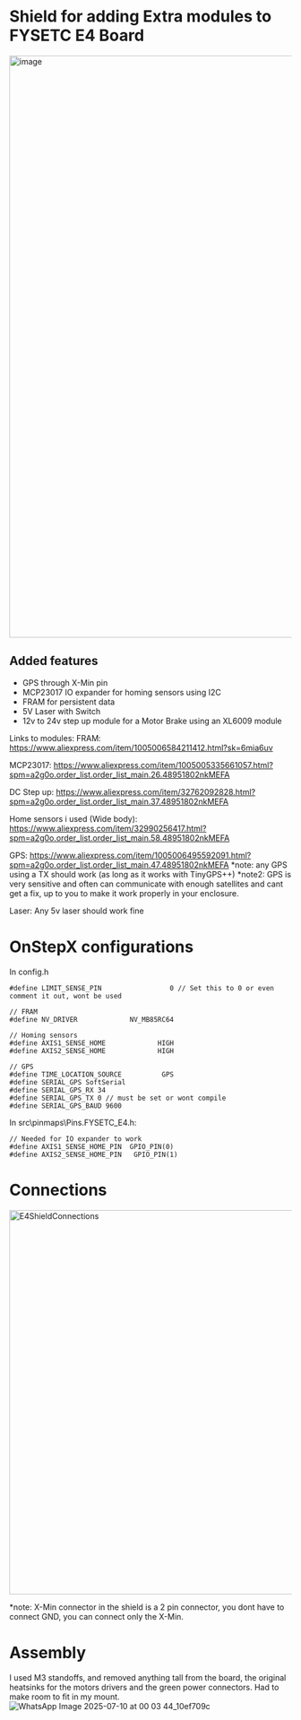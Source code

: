 # Shield for adding Extra modules to FYSETC E4 Board

<img width="1425" height="1039" alt="image" src="https://github.com/user-attachments/assets/396caa11-e8d1-470b-9e16-d33d574d5bb8" />

## Added features
- GPS through X-Min pin
- MCP23017 IO expander for homing sensors using I2C
- FRAM for persistent data
- 5V Laser with Switch
- 12v to 24v step up module for a Motor Brake using an XL6009 module

Links to modules:
FRAM:
https://www.aliexpress.com/item/1005006584211412.html?sk=6mia6uv

MCP23017:
https://www.aliexpress.com/item/1005005335661057.html?spm=a2g0o.order_list.order_list_main.26.48951802nkMEFA

DC Step up:
https://www.aliexpress.com/item/32762092828.html?spm=a2g0o.order_list.order_list_main.37.48951802nkMEFA

Home sensors i used (Wide body):
https://www.aliexpress.com/item/32990256417.html?spm=a2g0o.order_list.order_list_main.58.48951802nkMEFA

GPS:
https://www.aliexpress.com/item/1005006495592091.html?spm=a2g0o.order_list.order_list_main.47.48951802nkMEFA
*note: any GPS using a TX should work (as long as it works with TinyGPS++)
*note2: GPS is very sensitive and often can communicate with enough satellites and cant get a fix, up to you to make it work properly in your enclosure.

Laser:
Any 5v laser should work fine


# OnStepX configurations
In config.h

```
#define LIMIT_SENSE_PIN                 0 // Set this to 0 or even comment it out, wont be used

// FRAM
#define NV_DRIVER             NV_MB85RC64

// Homing sensors
#define AXIS1_SENSE_HOME             HIGH
#define AXIS2_SENSE_HOME             HIGH

// GPS
#define TIME_LOCATION_SOURCE          GPS
#define SERIAL_GPS SoftSerial
#define SERIAL_GPS_RX 34
#define SERIAL_GPS_TX 0 // must be set or wont compile
#define SERIAL_GPS_BAUD 9600
```

In src\pinmaps\Pins.FYSETC_E4.h:
```
// Needed for IO expander to work
#define AXIS1_SENSE_HOME_PIN  GPIO_PIN(0)
#define AXIS2_SENSE_HOME_PIN   GPIO_PIN(1)
```

# Connections
<img width="1080" height="686" alt="E4ShieldConnections" src="https://github.com/user-attachments/assets/4b89f366-4621-4fe0-a8d4-e3c578e52410" />

*note: X-Min connector in the shield is a 2 pin connector, you dont have to connect GND, you can connect only the X-Min.

# Assembly
I used M3 standoffs, and removed anything tall from the board, the original heatsinks for the motors drivers and the green power connectors.
Had to make room to fit in my mount.
![WhatsApp Image 2025-07-10 at 00 03 44_10ef709c](https://github.com/user-attachments/assets/f733699d-266a-4a80-9057-503a33c5eeda)
